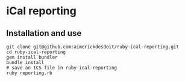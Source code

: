 # iCal reporting

## Installation and use

	git clone git@github.com:aimerickdesdoit/ruby-ical-reporting.git
	cd ruby-ical-reporting
	gem install bundler
	bundle install
	# save an ICS file in ruby-ical-reporting
	ruby reporting.rb